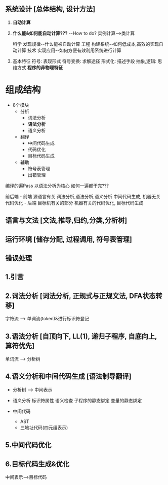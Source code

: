 
## 系统设计 [总体结构, 设计方法]

1. **自动计算**
2. **什么能&如何能自动计算???** --How to do?
    实例计算-->类计算

    科学 发现规律--什么能被自动计算
    工程 构建系统--如何低成本,高效的实现自动计算
    技术 实现应用--如何方便有效利用系统进行计算

3. 基本特征
    符号: 表现形式
    符号变换: 求解途径
    形式化: 描述手段
    抽象,逻辑: 思维方式
    **程序的非物理特征**

# 组成结构

- 8个模块
    - 分析
      - 词法分析
      - **语法分析**
      - 语义分析
    - 翻译
      - 中间代码生成
      - 代码优化
      - 目标代码生成
    - 辅助
      - 符号表管理
      - 出错管理

编译的遍Pass
    以语法分析为核心
    如何一遍都干完???

前后端
    - 前端
        源语言有关
        词法分析,语法分析,语义分析
        中间代码生成, 机器无关代码优化
    - 后端
        目标机有关的部分
        机器有关的代码优化, 目标代码生成
        
## 语言与文法 [文法,推导,归约,分类,分析树]

## 运行环境 [储存分配, 过程调用, 符号表管理]

## 错误处理 

## 1.引言

## 2.词法分析 [词法分析, 正规式与正规文法, DFA状态转移]

字符流 --> 单词流(token)&进行标识符登记

## 3.语法分析 [自顶向下, LL(1), 递归子程序, 自底向上, 算符优先]

单词流 --> 分析树

## 4.语义分析和中间代码生成 [语法制导翻译]

- 分析树 --> 中间表示
- 语义分析
    标识符属性
    语义检查
    子程序的静态绑定
    变量的静态绑定

- 中间代码
  - AST
  - 三地址代码(四元组表示)

## 5.中间代码优化 

## 6.目标代码生成&优化

中间表示-->目标代码

